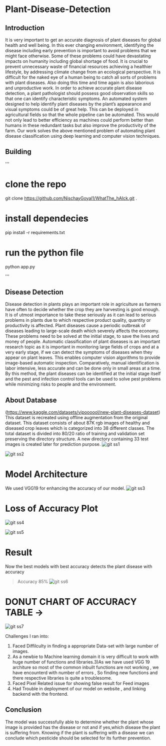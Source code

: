 # Plant-Disease-Detection
## Introduction

It is very important to get an accurate diagnosis of plant diseases for global health and well being. In this ever changing environment, identifying the disease including early prevention is important to avoid problems that we might face otherwise. Some of these problems could have devastating impacts on humanity including global shortage of food. It is crucial to prevent unnecessary waste of financial resources achieving a healthier lifestyle, by addressing climate change from an ecological perspective. It is difficult for the naked eye of a human being to catch all sorts of problems with plant diseases. Also doing this time and time again is also laborious and unproductive work. In order to achieve accurate plant disease detection, a plant pathologist should possess good observation skills so that one can identify characteristic symptoms. An automated system designed to help identify plant diseases by the plant’s appearance and visual symptoms could be of great help. This can be deployed in agricultural fields so that the whole pipeline can be automated. This would not only lead to better efficiency as machines could perform better than humans in these redundant tasks but also improve the productivity of the farm. Our work solves the above mentioned problem of automating plant disease classification using deep learning and computer vision techniques.
## Building
'''
# clone the repo
git clone https://github.com/NischayGoyal1/WhatThe_hAIck.git .

# install dependecies
pip install -r requirements.txt

# run the python file
python app.py

'''
## Disease Detection

Disease detection in plants plays an important role in agriculture as farmers have often to decide whether the crop they are harvesting is good enough. It is of utmost importance to take these seriously as it can lead to serious problems in plants due to which respective product quality, quantity or productivity is affected. Plant diseases cause a periodic outbreak of diseases leading to large-scale death which severely affects the economy. These problems need to be solved at the initial stage, to save the lives and money of people. Automatic classification of plant diseases is an important research topic as it is important in monitoring large fields of crops and at a very early stage, if we can detect the symptoms of diseases when they appear on plant leaves. This enables computer vision algorithms to provide image-based automatic inspection. Comparatively, manual identification is labor intensive, less accurate and can be done only in small areas at a time. By this method, the plant diseases can be identified at the initial stage itself and the pest and infection control tools can be used to solve pest problems while minimizing risks to people and the environment.

## About Database

(https://www.kaggle.com/datasets/vipoooool/new-plant-diseases-dataset)
This dataset is recreated using offline augmentation from the original dataset. This dataset consists of about 87K rgb images of healthy and diseased crop leaves which is categorized into 38 different classes. The total dataset is divided into 80/20 ratio of training and validation set preserving the directory structure. A new directory containing 33 test images is created later for prediction purpose.
![git ss1](https://github.com/Sakshi0774/Plant-Disease-Detection/assets/150219068/78402602-f611-4937-8046-f670aefe6da0)

![git ss2](https://github.com/Sakshi0774/Plant-Disease-Detection/assets/150219068/146df982-1619-4a3b-bb7c-579da09240cc)

# Model Architecture

We used VGG19 for enhancing the accuracy of our model. 
![git ss3](https://github.com/Sakshi0774/Plant-Disease-Detection/assets/150219068/00ba4424-611e-4332-91f4-56e7b6ccfa27)

# Loss of Accuracy Plot
![git ss4](https://github.com/Sakshi0774/Plant-Disease-Detection/assets/150219068/2aa79998-7991-4e3b-bd9e-8c2c168edaa5)

![git ss5](https://github.com/Sakshi0774/Plant-Disease-Detection/assets/150219068/452ddca1-4f6c-402d-9dbc-eb53a78403b5)

# Result

Now the best models with best accuracy detects the plant disease with accuracy

> Accuracy 85%
![git ss6](https://github.com/Sakshi0774/Plant-Disease-Detection/assets/150219068/d14fd19f-ef26-46f3-99e4-14d873f9930e)

# DONUT CHART OF ACCURACY TABLE ->

![git ss7](https://github.com/Sakshi0774/Plant-Disease-Detection/assets/150219068/c8813fb7-f3a0-4269-b4d5-e91f6751f44e)

Challenges I ran into: 

1. Faced Diffilculty in finding a appropriate Data-set with large number of images.
2. As a newbie to Machine learning domain it is very difficult to work with huge number of functions and libraries.3)As we have used VGG 19 architure so most of the common inbuilt functions are not working , we have encounterd with number of errors , So finding new functions and there respective libraries is quite a troublesome.
3. Faced Pixel Related issue for showing false result for Feed images
4. Had Trouble in deployment of our model on website , and linking backend with the frontend.

 ## Conclusion

The model was successfully able to determine whether the plant whose image is provided has the disease or not and if yes,which disease the plant is suffering from.
Knowing if the plant is suffering with a disease we can conclude which pesticide should be selected for its further prevention.
